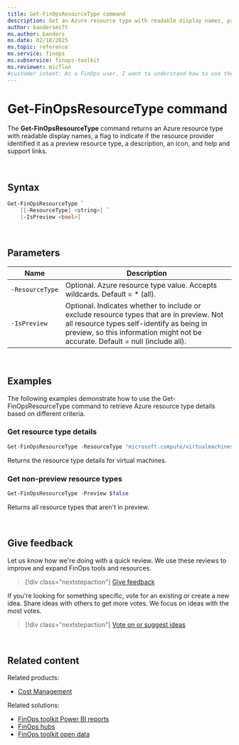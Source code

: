```yaml
---
title: Get-FinOpsResourceType command
description: Get an Azure resource type with readable display names, preview status, description, icon, and support links using the Get-FinOpsResourceType command.
author: bandersmsft
ms.author: banders
ms.date: 02/18/2025
ms.topic: reference
ms.service: finops
ms.subservice: finops-toolkit
ms.reviewer: micflan
#customer intent: As a FinOps user, I want to understand how to use the what Get-FinOpsResourceType command in the FinOpsToolkit module.
---
```


<!-- markdownlint-disable-next-line MD025 -->
# Get-FinOpsResourceType command

The **Get-FinOpsResourceType** command returns an Azure resource type with readable display names, a flag to indicate if the resource provider identified it as a preview resource type, a description, an icon, and help and support links.

<br>

## Syntax

```powershell
Get-FinOpsResourceType `
    [[-ResourceType] <string>] `
    [-IsPreview <bool>]
```

<br>

## Parameters

| Name            | Description                                                                                                                                                                                                              |
| --------------- | ------------------------------------------------------------------------------------------------------------------------------------------------------------------------------------------------------------------------ |
| `‑ResourceType` | Optional. Azure resource type value. Accepts wildcards. Default = \* (all).                                                                                                                                              |
| `‑IsPreview`    | Optional. Indicates whether to include or exclude resource types that are in preview. Not all resource types self-identify as being in preview, so this information might not be accurate. Default = null (include all). |

<br>

## Examples

The following examples demonstrate how to use the Get-FinOpsResourceType command to retrieve Azure resource type details based on different criteria.

### Get resource type details

```powershell
Get-FinOpsResourceType -ResourceType "microsoft.compute/virtualmachines"
```

Returns the resource type details for virtual machines.

### Get non-preview resource types

```powershell
Get-FinOpsResourceType -Preview $false
```

Returns all resource types that aren't in preview.

<br>

## Give feedback

Let us know how we're doing with a quick review. We use these reviews to improve and expand FinOps tools and resources.

> [!div class="nextstepaction"]
> [Give feedback](https://portal.azure.com/#view/HubsExtension/InProductFeedbackBlade/extensionName/FinOpsToolkit/cesQuestion/How%20easy%20or%20hard%20is%20it%20to%20use%20the%20FinOps%20toolkit%20PowerShell%20module%3F/cvaQuestion/How%20valuable%20are%20the%20FinOps%20toolkit%20PowerShell%20module%3F/surveyId/FTK0.8/bladeName/PowerShell/featureName/OpenData.GetResourceType)

If you're looking for something specific, vote for an existing or create a new idea. Share ideas with others to get more votes. We focus on ideas with the most votes.

> [!div class="nextstepaction"]
> [Vote on or suggest ideas](https://github.com/microsoft/finops-toolkit/issues?q=is%3Aissue%20is%3Aopen%20label%3A%22Tool%3A%20PowerShell%22%20sort%3A"reactions-%2B1-desc")

<br>

## Related content

Related products:

- [Cost Management](/azure/cost-management-billing/costs/)

Related solutions:

- [FinOps toolkit Power BI reports](../../power-bi/reports.md)
- [FinOps hubs](../../hubs/finops-hubs-overview.md)
- [FinOps toolkit open data](../../open-data.md)

<br>

